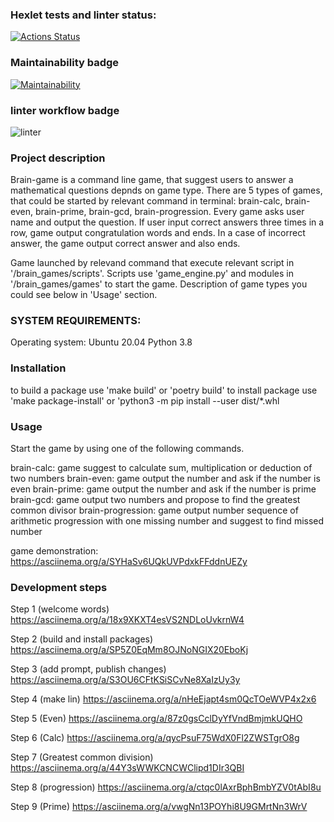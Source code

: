 ### Hexlet tests and linter status:
[![Actions Status](https://github.com/akishev-m/python-project-lvl1/workflows/hexlet-check/badge.svg)](https://github.com/akishev-m/python-project-lvl1/actions)
### Maintainability badge
[![Maintainability](https://api.codeclimate.com/v1/badges/a99a88d28ad37a79dbf6/maintainability)](https://codeclimate.com/github/akishev-m/python-project-lvl1)
### linter workflow badge
![linter](https://github.com/akishev-m/python-project-lvl1/actions/workflows/github-lint.yml/badge.svg)

### Project description
 Brain-game is a command line game, that suggest users to answer a mathematical questions depnds on game type. There are 5 types of games, that could be started by relevant command in terminal: brain-calc, brain-even, brain-prime, brain-gcd, brain-progression. Every game asks user name and output the question. If user input correct answers three times in a row, game output congratulation words and ends. In a case of incorrect answer, the game output correct answer and also ends.

Game launched by relevand command that execute relevant script in '/brain\_games/scripts'. Scripts use 'game\_engine.py' and modules in '/brain\_games/games' to start the game. Description of game types you could see below in 'Usage' section.

### SYSTEM REQUIREMENTS: 
Operating system: Ubuntu 20.04
Python 3.8

### Installation
to build a package use 'make build' or 'poetry build'
to install package use 'make package-install' or 'python3 -m pip install --user dist/\*.whl

### Usage
Start the game by using one of the following commands.

brain-calc: game suggest to calculate sum, multiplication or deduction of two numbers
brain-even: game output the number and ask if the number is even
brain-prime: game output the number and ask if the number is prime
brain-gcd: game output two numbers and propose to find the greatest common divisor 
brain-progression: game output number sequence of arithmetic progression with one missing number and suggest to find missed number

game demonstration: https://asciinema.org/a/SYHaSv6UQkUVPdxkFFddnUEZy

### Development steps

Step 1 (welcome words)
https://asciinema.org/a/18x9XKXT4esVS2NDLoUvkrnW4

Step 2 (build and install packages)
https://asciinema.org/a/SP5Z0EqMm8OJNoNGIX20EboKj

Step 3 (add prompt, publish changes)
https://asciinema.org/a/S3OU6CFtKSiSCvNe8XaIzUy3y

Step 4 (make lin)
https://asciinema.org/a/nHeEjapt4sm0QcTOeWVP4x2x6

Step 5 (Even)
https://asciinema.org/a/87z0gsCclDyYfVndBmjmkUQHO

Step 6 (Calc)
https://asciinema.org/a/qycPsuF75WdX0Fl2ZWSTgrO8g

Step 7 (Greatest common division)
https://asciinema.org/a/44Y3sWWKCNCWClipd1DIr3QBI

Step 8 (progression)
https://asciinema.org/a/ctqc0lAxrBphBmbYZV0tAbI8u

Step 9 (Prime)
https://asciinema.org/a/vwgNn13POYhi8U9GMrtNn3WrV


